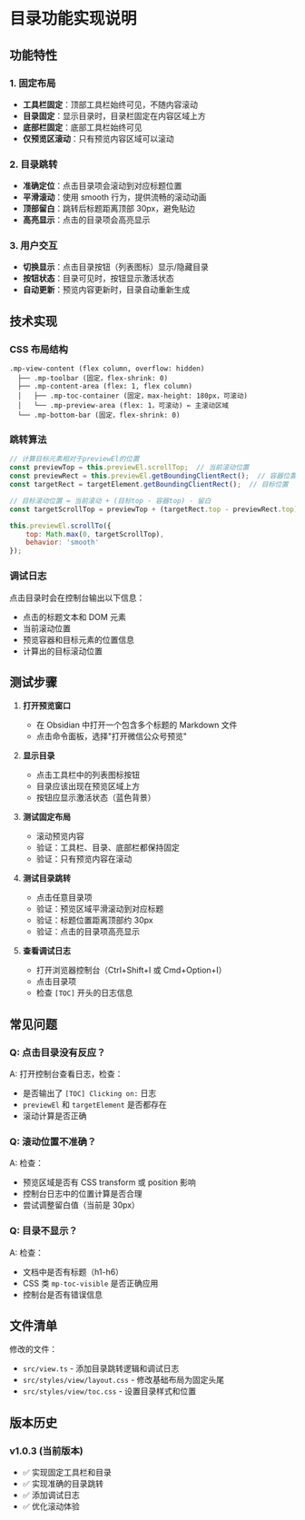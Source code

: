 # 目录功能实现说明

## 功能特性

### 1. 固定布局
- **工具栏固定**：顶部工具栏始终可见，不随内容滚动
- **目录固定**：显示目录时，目录栏固定在内容区域上方
- **底部栏固定**：底部工具栏始终可见
- **仅预览区滚动**：只有预览内容区域可以滚动

### 2. 目录跳转
- **准确定位**：点击目录项会滚动到对应标题位置
- **平滑滚动**：使用 smooth 行为，提供流畅的滚动动画
- **顶部留白**：跳转后标题距离顶部 30px，避免贴边
- **高亮显示**：点击的目录项会高亮显示

### 3. 用户交互
- **切换显示**：点击目录按钮（列表图标）显示/隐藏目录
- **按钮状态**：目录可见时，按钮显示激活状态
- **自动更新**：预览内容更新时，目录自动重新生成

## 技术实现

### CSS 布局结构
```
.mp-view-content (flex column, overflow: hidden)
  ├── .mp-toolbar (固定，flex-shrink: 0)
  ├── .mp-content-area (flex: 1, flex column)
  │   ├── .mp-toc-container (固定，max-height: 180px，可滚动)
  │   └── .mp-preview-area (flex: 1，可滚动) ← 主滚动区域
  └── .mp-bottom-bar (固定，flex-shrink: 0)
```

### 跳转算法
```javascript
// 计算目标元素相对于previewEl的位置
const previewTop = this.previewEl.scrollTop;  // 当前滚动位置
const previewRect = this.previewEl.getBoundingClientRect();  // 容器位置
const targetRect = targetElement.getBoundingClientRect();  // 目标位置

// 目标滚动位置 = 当前滚动 + (目标top - 容器top) - 留白
const targetScrollTop = previewTop + (targetRect.top - previewRect.top) - 30;

this.previewEl.scrollTo({
    top: Math.max(0, targetScrollTop),
    behavior: 'smooth'
});
```

### 调试日志
点击目录时会在控制台输出以下信息：
- 点击的标题文本和 DOM 元素
- 当前滚动位置
- 预览容器和目标元素的位置信息
- 计算出的目标滚动位置

## 测试步骤

1. **打开预览窗口**
   - 在 Obsidian 中打开一个包含多个标题的 Markdown 文件
   - 点击命令面板，选择"打开微信公众号预览"

2. **显示目录**
   - 点击工具栏中的列表图标按钮
   - 目录应该出现在预览区域上方
   - 按钮应显示激活状态（蓝色背景）

3. **测试固定布局**
   - 滚动预览内容
   - 验证：工具栏、目录、底部栏都保持固定
   - 验证：只有预览内容在滚动

4. **测试目录跳转**
   - 点击任意目录项
   - 验证：预览区域平滑滚动到对应标题
   - 验证：标题位置距离顶部约 30px
   - 验证：点击的目录项高亮显示

5. **查看调试日志**
   - 打开浏览器控制台（Ctrl+Shift+I 或 Cmd+Option+I）
   - 点击目录项
   - 检查 `[TOC]` 开头的日志信息

## 常见问题

### Q: 点击目录没有反应？
A: 打开控制台查看日志，检查：
- 是否输出了 `[TOC] Clicking on:` 日志
- `previewEl` 和 `targetElement` 是否都存在
- 滚动计算是否正确

### Q: 滚动位置不准确？
A: 检查：
- 预览区域是否有 CSS transform 或 position 影响
- 控制台日志中的位置计算是否合理
- 尝试调整留白值（当前是 30px）

### Q: 目录不显示？
A: 检查：
- 文档中是否有标题（h1-h6）
- CSS 类 `mp-toc-visible` 是否正确应用
- 控制台是否有错误信息

## 文件清单

修改的文件：
- `src/view.ts` - 添加目录跳转逻辑和调试日志
- `src/styles/view/layout.css` - 修改基础布局为固定头尾
- `src/styles/view/toc.css` - 设置目录样式和位置

## 版本历史

### v1.0.3 (当前版本)
- ✅ 实现固定工具栏和目录
- ✅ 实现准确的目录跳转
- ✅ 添加调试日志
- ✅ 优化滚动体验
